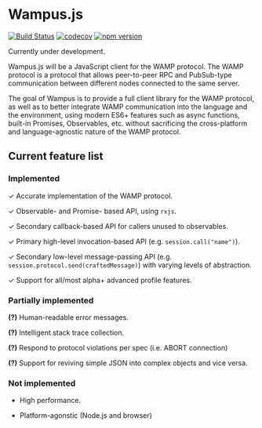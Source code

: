 # Wampus.js
[![Build Status](https://travis-ci.org/GregRos/wampus.svg?branch=master)](https://travis-ci.org/GregRos/wampus)
[![codecov](https://codecov.io/gh/GregRos/wampus/branch/master/graph/badge.svg)](https://codecov.io/gh/GregRos/wampus)
[![npm version](https://badge.fury.io/js/wampus.svg)](https://badge.fury.io/js/wampus)

Currently under development.

Wampus.js will be a JavaScript client for the WAMP protocol. The WAMP protocol is a protocol that allows peer-to-peer RPC and PubSub-type communication between different nodes connected to the same server.

The goal of Wampus is to provide a full client library for the WAMP protocol, as well as to better integrate WAMP communication into the language and the environment, using modern ES6+ features such as async functions, built-in Promises, Observables, etc. without sacrificing the cross-platform and language-agnostic nature of the WAMP protocol.

## Current feature list

### Implemented
✓ Accurate implementation of the WAMP protocol.

✓ Observable- and Promise- based API, using `rxjs`.

✓ Secondary callback-based API for callers unused to observables.

✓ Primary high-level invocation-based API (e.g. `session.call("name")`).

✓ Secondary low-level message-passing API (e.g. `session.protocol.send(craftedMessage)`) with varying levels of abstraction.

✓  Support for all/most alpha+ advanced profile features.

### Partially implemented

**(?)** Human-readable error messages.

**(?)**  Intelligent stack trace collection.

**(?)** Respond to protocol violations per spec (i.e. ABORT connection)

**(?)**  Support for reviving simple JSON into complex objects and vice versa.

### Not implemented

* High performance.

* Platform-agonstic (Node.js and browser)

